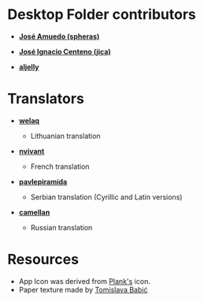 # Desktop Folder contributors

* **[José Amuedo (spheras)](https://github.com/spheras)**

* **[José Ignacio Centeno (jica)](https://github.com/jica)**

* **[aljelly](https://github.com/aljelly)**

# Translators  

* **[welaq](https://github.com/welaq)**
  * Lithuanian translation

* **[nvivant](https://github.com/nvivant)**
  * French translation

* **[pavlepiramida](https://github.com/pavlepiramida)**
  * Serbian translation (Cyrillic and Latin versions)

* **[camellan](https://github.com/camellan)**
  * Russian translation

# Resources

* App Icon was derived from [Plank's](https://launchpad.net/plank) icon.
* Paper texture made by [Tomislava Babić](https://www.behance.net/antitomi)
